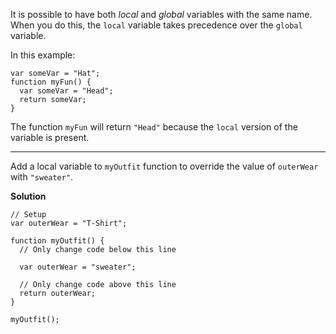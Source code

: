 It is possible to have both *local* and *global* variables with the same name. When you do this, the `local` variable takes precedence over the `global` variable.

In this example:
```
var someVar = "Hat";
function myFun() {
  var someVar = "Head";
  return someVar;
}
```
The function `myFun` will return `"Head"` because the `local` version of the variable is present.

---


Add a local variable to `myOutfit` function to override the value of `outerWear` with `"sweater"`.

**Solution**

```
// Setup
var outerWear = "T-Shirt";

function myOutfit() {
  // Only change code below this line
  
  var outerWear = "sweater";
  
  // Only change code above this line
  return outerWear;
}

myOutfit();
```
